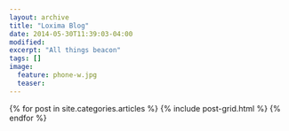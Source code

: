 ```yaml
---
layout: archive
title: "Loxima Blog"
date: 2014-05-30T11:39:03-04:00
modified:
excerpt: "All things beacon"
tags: []
image:
  feature: phone-w.jpg
  teaser:
---
```


<div class="tiles">
{% for post in site.categories.articles %}
  {% include post-grid.html %}
{% endfor %}
</div><!-- /.tiles -->

